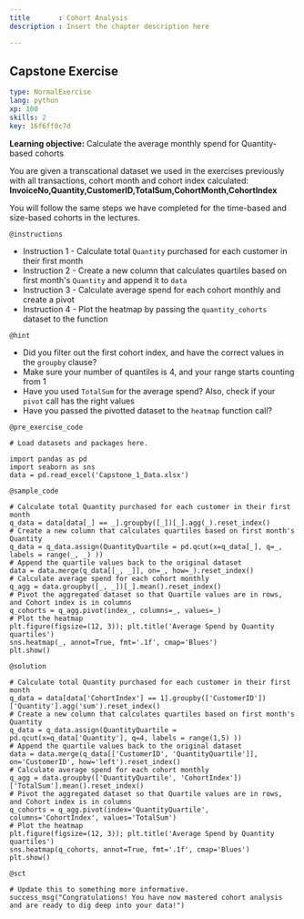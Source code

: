 ```yaml
---
title       : Cohort Analysis
description : Insert the chapter description here

---
```

## Capstone Exercise

```yaml
type: NormalExercise
lang: python
xp: 100
skills: 2
key: 16f6ff0c7d

```
**Learning objective:** Calculate the average monthly spend for Quantity-based cohorts

You are given a transcational dataset we used in the exercises previously with all transactions, cohort month and cohort index calculated:
**InvoiceNo,Quantity,CustomerID,TotalSum,CohortMonth,CohortIndex**

You will follow the same steps we have completed for the time-based and size-based cohorts in the lectures. 

`@instructions`
- Instruction 1 - Calculate total `Quantity` purchased for each customer in their first month
- Instruction 2 - Create a new column that calculates quartiles based on first month's `Quantity` and append it to `data`
- Instruction 3 - Calculate average spend for each cohort monthly and create a pivot 
- Instruction 4 - Plot the heatmap by passing the `quantity_cohorts` dataset to the function

`@hint`
- Did you filter out the first cohort index, and have the correct values in the `groupby` clause?
- Make sure your number of quantiles is 4, and your range starts counting from 1
- Have you used `TotalSum` for the average spend? Also, check if your `pivot` call has the right values
- Have you passed the pivotted dataset to the `heatmap` function call?

`@pre_exercise_code`
```{python}
# Load datasets and packages here.

import pandas as pd
import seaborn as sns
data = pd.read_excel('Capstone_1_Data.xlsx')

```
`@sample_code`
```{python}
# Calculate total Quantity purchased for each customer in their first month
q_data = data[data[_] == _].groupby([_])[_].agg(_).reset_index()
# Create a new column that calculates quartiles based on first month's Quantity
q_data = q_data.assign(QuantityQuartile = pd.qcut(x=q_data[_], q=_, labels = range(_, _) ))
# Append the quartile values back to the original dataset
data = data.merge(q_data[[_, _]], on=_, how=_).reset_index()
# Calculate average spend for each cohort monthly
q_agg = data.groupby([_, _])[_].mean().reset_index()
# Pivot the aggregated dataset so that Quartile values are in rows, and Cohort index is in columns 
q_cohorts = q_agg.pivot(index_, columns=_, values=_)
# Plot the heatmap 
plt.figure(figsize=(12, 3)); plt.title('Average Spend by Quantity quartiles')
sns.heatmap(_, annot=True, fmt='.1f', cmap='Blues')
plt.show()
```
`@solution`
```{python}
# Calculate total Quantity purchased for each customer in their first month
q_data = data[data['CohortIndex'] == 1].groupby(['CustomerID'])['Quantity'].agg('sum').reset_index()
# Create a new column that calculates quartiles based on first month's Quantity
q_data = q_data.assign(QuantityQuartile = pd.qcut(x=q_data['Quantity'], q=4, labels = range(1,5) ))
# Append the quartile values back to the original dataset
data = data.merge(q_data[['CustomerID', 'QuantityQuartile']], on='CustomerID', how='left').reset_index()
# Calculate average spend for each cohort monthly
q_agg = data.groupby(['QuantityQuartile', 'CohortIndex'])['TotalSum'].mean().reset_index()
# Pivot the aggregated dataset so that Quartile values are in rows, and Cohort index is in columns 
q_cohorts = q_agg.pivot(index='QuantityQuartile', columns='CohortIndex', values='TotalSum')
# Plot the heatmap 
plt.figure(figsize=(12, 3)); plt.title('Average Spend by Quantity quartiles')
sns.heatmap(q_cohorts, annot=True, fmt='.1f', cmap='Blues')
plt.show()
```
`@sct`
```{python}
# Update this to something more informative.
success_msg("Congratulations! You have now mastered cohort analysis and are ready to dig deep into your data!")
```




